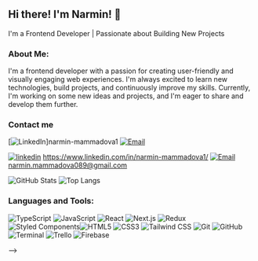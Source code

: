 ## Hi there! I'm Narmin! 👋
I'm a Frontend Developer | Passionate about Building New Projects
### About Me:
I'm a frontend developer with a passion for creating user-friendly and visually engaging web experiences. I'm always excited to learn new technologies, build projects, and continuously improve my skills. Currently, I'm working on some new ideas and projects, and I'm eager to share and develop them further.
### Contact me
[![LinkedIn](https://img.shields.io/badge/LinkedIn-blue?style=for-the-badge&logo=linkedin&logoColor=white)]narmin-mammadova1
[![Email](https://img.shields.io/badge/Email-blue?style=for-the-badge&logo=gmail&logoColor=white)](mailto:narmin.mammadova089@gmail.com)

[![linkedin](https://img.shields.io/badge/LinkedIn-blue?style=for-the-badge&logo=linkedin&logoColor=white)](https://www.linkedin.com/in/narmin-mammadova1) https://www.linkedin.com/in/narmin-mammadova1/
[![Email](https://img.shields.io/badge/Email-blue?style=for-the-badge&logo=gmail&logoColor=white)](mailto:narmin.mammadova089@gmail.com) narmin.mammadova089@gmail.com

![GitHub Stats](https://github-readme-stats.vercel.app/api?username=narminmammadova1&show_icons=true&hide_title=true&hide=prs&count_private=true&hide_border=true&theme=radical) ![Top Langs](https://github-readme-stats.vercel.app/api/top-langs/?username=narminmammadova1&layout=compact&hide_title=true&hide_border=true&theme=radical)
### Languages and Tools:
 ![TypeScript](https://img.shields.io/badge/-TypeScript-3178C6?style=for-the-badge&logo=typescript&logoColor=white)   ![JavaScript](https://img.shields.io/badge/-JavaScript-F7DF1E?style=for-the-badge&logo=javascript&logoColor=black) ![React](https://img.shields.io/badge/-React-61DAFB?style=for-the-badge&logo=react&logoColor=black)  ![Next.js](https://img.shields.io/badge/-Next.js-000000?style=for-the-badge&logo=next.js&logoColor=white)  ![Redux](https://img.shields.io/badge/-Redux-764ABC?style=for-the-badge&logo=redux&logoColor=white) ![Styled Components](https://img.shields.io/badge/-Styled_Components-DB7093?style=for-the-badge&logo=styled-components&logoColor=white)![HTML5](https://img.shields.io/badge/-HTML5-E34F26?style=for-the-badge&logo=html5&logoColor=white)  ![CSS3](https://img.shields.io/badge/-CSS3-1572B6?style=for-the-badge&logo=css3&logoColor=white)  ![Tailwind CSS](https://img.shields.io/badge/-Tailwind%20CSS-38B2AC?style=for-the-badge&logo=tailwindcss&logoColor=white)  ![Git](https://img.shields.io/badge/-Git-F05032?style=for-the-badge&logo=git&logoColor=white)  ![GitHub](https://img.shields.io/badge/-GitHub-181717?style=for-the-badge&logo=github&logoColor=white)  ![Terminal](https://img.shields.io/badge/-Terminal-2E2E2E?style=for-the-badge&logo=gnome-terminal&logoColor=white)  ![Trello](https://img.shields.io/badge/-Trello-0079BF?style=for-the-badge&logo=trello&logoColor=white)  ![Firebase](https://img.shields.io/badge/-Firebase-FFCB2F?style=for-the-badge&logo=firebase&logoColor=black)

-->
